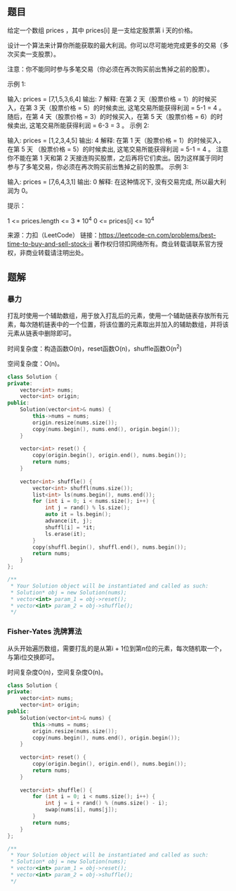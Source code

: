 ## 题目

给定一个数组 prices ，其中 prices[i] 是一支给定股票第 i 天的价格。

设计一个算法来计算你所能获取的最大利润。你可以尽可能地完成更多的交易（多次买卖一支股票）。

注意：你不能同时参与多笔交易（你必须在再次购买前出售掉之前的股票）。

 

示例 1:

输入: prices = [7,1,5,3,6,4]
输出: 7
解释: 在第 2 天（股票价格 = 1）的时候买入，在第 3 天（股票价格 = 5）的时候卖出, 这笔交易所能获得利润 = 5-1 = 4 。
     随后，在第 4 天（股票价格 = 3）的时候买入，在第 5 天（股票价格 = 6）的时候卖出, 这笔交易所能获得利润 = 6-3 = 3 。
示例 2:

输入: prices = [1,2,3,4,5]
输出: 4
解释: 在第 1 天（股票价格 = 1）的时候买入，在第 5 天 （股票价格 = 5）的时候卖出, 这笔交易所能获得利润 = 5-1 = 4 。
     注意你不能在第 1 天和第 2 天接连购买股票，之后再将它们卖出。因为这样属于同时参与了多笔交易，你必须在再次购买前出售掉之前的股票。
示例 3:

输入: prices = [7,6,4,3,1]
输出: 0
解释: 在这种情况下, 没有交易完成, 所以最大利润为 0。


提示：

1 <= prices.length <= 3 * 10<sup>4</sup>
0 <= prices[i] <= 10<sup>4</sup>

来源：力扣（LeetCode）
链接：https://leetcode-cn.com/problems/best-time-to-buy-and-sell-stock-ii
著作权归领扣网络所有。商业转载请联系官方授权，非商业转载请注明出处。

## 题解

### 暴力

打乱时使用一个辅助数组，用于放入打乱后的元素，使用一个辅助链表存放所有元素，每次随机链表中的一个位置，将该位置的元素取出并加入的辅助数组，并将该元素从链表中删除即可。

时间复杂度：构造函数O(n)，reset函数O(n)，shuffle函数O(n<sup>2</sup>)

空间复杂度：O(n)。

```c++
class Solution {
private:
    vector<int> nums;
    vector<int> origin;
public:
    Solution(vector<int>& nums) {
        this->nums = nums;
        origin.resize(nums.size());
        copy(nums.begin(), nums.end(), origin.begin());
    }
    
    vector<int> reset() {
        copy(origin.begin(), origin.end(), nums.begin());
        return nums;
    }
    
    vector<int> shuffle() {
        vector<int> shuffl(nums.size());
        list<int> ls(nums.begin(), nums.end());
        for (int i = 0; i < nums.size(); i++) {
            int j = rand() % ls.size();
            auto it = ls.begin();
            advance(it, j);
            shuffl[i] = *it;
            ls.erase(it);
        }
        copy(shuffl.begin(), shuffl.end(), nums.begin());
        return nums;
    }
};

/**
 * Your Solution object will be instantiated and called as such:
 * Solution* obj = new Solution(nums);
 * vector<int> param_1 = obj->reset();
 * vector<int> param_2 = obj->shuffle();
 */
```

### Fisher-Yates 洗牌算法

从头开始遍历数组，需要打乱的是从第i + 1位到第n位的元素，每次随机取一个，与第i位交换即可。

时间复杂度O(n)，空间复杂度O(n)。

```c++
class Solution {
private:
    vector<int> nums;
    vector<int> origin;
public:
    Solution(vector<int>& nums) {
        this->nums = nums;
        origin.resize(nums.size());
        copy(nums.begin(), nums.end(), origin.begin());
    }
    
    vector<int> reset() {
        copy(origin.begin(), origin.end(), nums.begin());
        return nums;
    }
    
    vector<int> shuffle() {
        for (int i = 0; i < nums.size(); i++) {
            int j = i + rand() % (nums.size() - i);
            swap(nums[i], nums[j]);
        }
        return nums;
    }
};

/**
 * Your Solution object will be instantiated and called as such:
 * Solution* obj = new Solution(nums);
 * vector<int> param_1 = obj->reset();
 * vector<int> param_2 = obj->shuffle();
 */
```


